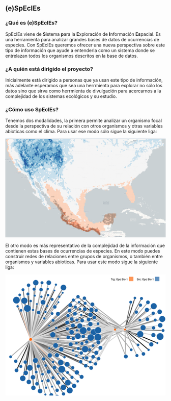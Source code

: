 ## (e)SpEcIEs

### ¿Qué es (e)SpEcIEs?

SpEcIEs viene de **S**istema **p**ara la **E**xplora**c**ión de **I**nformación **Es**pacial. Es una herramienta para analizar grandes bases de datos de ocurrencias de especies. Con SpEcIEs queremos ofrecer una nueva perspectiva sobre este tipo de información que ayude a entenderla como un sistema donde se entrelazan todos los organismos descritos en la base de datos. 

### ¿A quién está dirigido el proyecto?

Inicialmente está dirigido a personas que ya usan este tipo de información, más adelante esperamos que sea una herrmienta para explorar no sólo los datos sino que sirva como herrmienta de divulgación para acercarnos a la complejidad de los sistemas ecológicos y su estudio.

### ¿Cómo uso SpEcIEs?

Tenemos dos modalidades, la primera permite analizar un organismo focal desde la perspectiva de su relación con otros organismos y otras variables abioticas como el clima. Para usar ese modo sólo sigue la siguiente liga:

[![Modo especie focal](images/niche-screenshot.png "Modo especie focal")][niche_screen]

El otro modo es más representativo de la complejidad de la información que contienen estas bases de ocurrencias de especies. En este modo puedes construir redes de relaciones entre grupos de organismos, o también entre organismos y variables abioticas. Para usar este modo sigue la siguiente liga:

[![Modo redes](images/graph-screenshot.png "Modo redes")][graph_screen]



[niche_screen]: http://species.conabio.gob.mx/dbdev/geoportal_v0.1.html
[graph_screen]: http://species.conabio.gob.mx/dbdev/comunidad_v0.1.html
